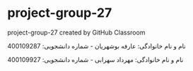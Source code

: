 # project-group-27
project-group-27 created by GitHub Classroom

نام و نام خانوادگی: عارفه بوشهریان - شماره دانشجویی: 400109287

نام و نام خانوادگی: مهرداد سهرابی - شماره دانشجویی: 400109927
